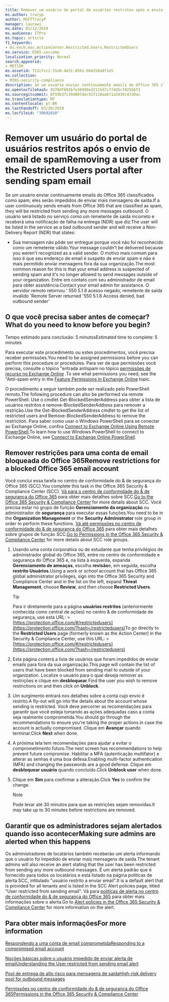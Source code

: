 ```yaml
---
title: Remover um usuário do portal de usuários restritos após o envio de email de spam
ms.author: tracyp
author: MSFTTracyP
manager: laurawi
ms.date: 03/12/2019
ms.audience: ITPro
ms.topic: article
f1_keywords:
- ms.exch.eac.ActionCenter.Restricted.Users.RestrictedUsers
ms.service: O365-seccomp
localization_priority: Normal
search.appverid:
- MET150
ms.assetid: 712cfcc1-31e8-4e51-8561-b64258a8f1e5
ms.collection:
- M365-security-compliance
description: Se um usuário enviar continuamente emails do Office 365 classificados como spam, eles serão impedidos de enviar mais mensagens.
ms.openlocfilehash: 9370df691bfe30498e32115d7c77dd5cf02556f1
ms.sourcegitcommit: 0f93b37c39d807dec91f118aa671a3430c47a9ac
ms.translationtype: MT
ms.contentlocale: pt-BR
ms.lasthandoff: 03/20/2019
ms.locfileid: "30692010"
---
```

# <a name="removing-a-user-from-the-restricted-users-portal-after-sending-spam-email"></a><span data-ttu-id="87c87-103">Remover um usuário do portal de usuários restritos após o envio de email de spam</span><span class="sxs-lookup"><span data-stu-id="87c87-103">Removing a user from the Restricted Users portal after sending spam email</span></span>

<span data-ttu-id="87c87-104">Se um usuário enviar continuamente emails do Office 365 classificados como spam, eles serão impedidos de enviar mais mensagens de saída.</span><span class="sxs-lookup"><span data-stu-id="87c87-104">If a user continuously sends emails from Office 365 that are classified as spam, they will be restricted from sending any more messages outbound.</span></span> <span data-ttu-id="87c87-105">O usuário será listado no serviço como um remetente de saída incorreto e receberá uma notificação de falha na entrega (NDR) que diz:</span><span class="sxs-lookup"><span data-stu-id="87c87-105">The user will be listed in the service as a bad outbound sender and will receive a Non-Delivery Report (NDR) that states:</span></span>

- <span data-ttu-id="87c87-106">Sua mensagem não pôde ser entregue porque você não foi reconhecido como um remetente válido.</span><span class="sxs-lookup"><span data-stu-id="87c87-106">Your message couldn't be delivered because you weren't recognized as a valid sender.</span></span> <span data-ttu-id="87c87-107">O motivo mais comum para isso é que seu endereço de email é suspeito de enviar spam e não é mais permitido enviar mensagens fora da sua organização.</span><span class="sxs-lookup"><span data-stu-id="87c87-107">The most common reason for this is that your email address is suspected of sending spam and it's no longer allowed to send messages outside of your organization.</span></span> <span data-ttu-id="87c87-108">Entre em contato com seu administrador de email para obter assistência.</span><span class="sxs-lookup"><span data-stu-id="87c87-108">Contact your email admin for assistance.</span></span> <span data-ttu-id="87c87-109">O servidor remoto retornou ' 550 5.1.8 acesso negado, remetente de saída inválido '</span><span class="sxs-lookup"><span data-stu-id="87c87-109">Remote Server returned '550 5.1.8 Access denied, bad outbound sender'</span></span>

## <a name="what-do-you-need-to-know-before-you-begin"></a><span data-ttu-id="87c87-110">O que você precisa saber antes de começar?</span><span class="sxs-lookup"><span data-stu-id="87c87-110">What do you need to know before you begin?</span></span>
<span data-ttu-id="87c87-111"><a name="sectionSection0"> </a></span><span class="sxs-lookup"><span data-stu-id="87c87-111"></span></span>

<span data-ttu-id="87c87-112">Tempo estimado para conclusão: 5 minutos</span><span class="sxs-lookup"><span data-stu-id="87c87-112">Estimated time to complete: 5 minutes</span></span>
  
<span data-ttu-id="87c87-113">Para executar este procedimento ou estes procedimentos, você precisa receber permissões.</span><span class="sxs-lookup"><span data-stu-id="87c87-113">You need to be assigned permissions before you can perform this procedure or procedures.</span></span> <span data-ttu-id="87c87-114">Para ver de que permissões você precisa, consulte o tópico "entrada antispam no tópico [permissões de recurso no Exchange Online](http://technet.microsoft.com/library/15073ce1-0917-403b-8839-02a2ebc96e16.aspx) .</span><span class="sxs-lookup"><span data-stu-id="87c87-114">To see what permissions you need, see the "Anti-spam entry in the [Feature Permissions in Exchange Online](http://technet.microsoft.com/library/15073ce1-0917-403b-8839-02a2ebc96e16.aspx) topic.</span></span>

<span data-ttu-id="87c87-115">O procedimento a seguir também pode ser realizado pelo PowerShell remoto.</span><span class="sxs-lookup"><span data-stu-id="87c87-115">The following procedure can also be performed via remote PowerShell.</span></span> <span data-ttu-id="87c87-116">Use o cmdlet Get-BlockedSenderAddress para obter a lista de usuários restritos e remove-BlockedSenderAddress para remover a restrição.</span><span class="sxs-lookup"><span data-stu-id="87c87-116">Use the Get-BlockedSenderAddress cmdlet to get the list of restricted users and Remove-BlockedSenderAddress to remove the restriction.</span></span> <span data-ttu-id="87c87-117">Para saber como usar o Windows PowerShell para se conectar ao Exchange Online, confira [Connect to Exchange Online Using Remote PowerShell](https://go.microsoft.com/fwlink/p/?linkid=396554).</span><span class="sxs-lookup"><span data-stu-id="87c87-117">To learn how to use Windows PowerShell to connect to Exchange Online, see [Connect to Exchange Online PowerShell](https://go.microsoft.com/fwlink/p/?linkid=396554).</span></span>

## <a name="remove-restrictions-for-a-blocked-office-365-email-account"></a><span data-ttu-id="87c87-118">Remover restrições para uma conta de email bloqueada do Office 365</span><span class="sxs-lookup"><span data-stu-id="87c87-118">Remove restrictions for a blocked Office 365 email account</span></span>

<span data-ttu-id="87c87-119">Você conclui essa tarefa no centro de conformidade do & de segurança do Office 365 (SCC).</span><span class="sxs-lookup"><span data-stu-id="87c87-119">You complete this task in the Office 365 Security & Compliance Center (SCC).</span></span> <span data-ttu-id="87c87-120">[Vá para o centro de conformidade do & de segurança do Office 365](go-to-the-securitycompliance-center.md) para obter mais detalhes sobre SCC.</span><span class="sxs-lookup"><span data-stu-id="87c87-120">[Go to the Office 365 Security & Compliance Center](go-to-the-securitycompliance-center.md) for more details about SCC.</span></span> <span data-ttu-id="87c87-121">Você precisa estar no grupo de função **Gerenciamento da organização** ou administrador de **segurança** para executar essas funções.</span><span class="sxs-lookup"><span data-stu-id="87c87-121">You need to be in the **Organization Management** or the **Security Administrator** role group in order to perform these functions.</span></span> <span data-ttu-id="87c87-122">[Vá até permissões no centro de conformidade do & de segurança do Office 365](permissions-in-the-security-and-compliance-center.md) para obter mais detalhes sobre grupos de função SCC.</span><span class="sxs-lookup"><span data-stu-id="87c87-122">[Go to Permissions in the Office 365 Security & Compliance Center](permissions-in-the-security-and-compliance-center.md) for more details about SCC role groups.</span></span>

1. <span data-ttu-id="87c87-123">Usando uma conta corporativa ou de estudante que tenha privilégios de administrador global do Office 365, entre no centro de conformidade e segurança do Office 365 e, na lista à esquerda, expanda **Gerenciamento de ameaças**, escolha **revisão**e, em seguida, escolha **restrito Usuários**.</span><span class="sxs-lookup"><span data-stu-id="87c87-123">Using a work or school account that has Office 365 global administrator privileges, sign into the Office 365 Security and Compliance Center and in the list on the left, expand **Threat Management**, choose **Review**, and then choose **Restricted Users**.</span></span>
    
    > [!TIP]
    > <span data-ttu-id="87c87-124">Para ir diretamente para a página **usuários restritos** (anteriormente conhecida como central de ações) no centro &amp; de conformidade de segurança, use esta URL: >[https://protection.office.com/#/restrictedusers](https://protection.office.com/?hash=/restrictedusers)</span><span class="sxs-lookup"><span data-stu-id="87c87-124">To go directly to the **Restricted Users** page (formerly known as the Action Center) in the Security &amp; Compliance Center, use this URL: > [https://protection.office.com/#/restrictedusers](https://protection.office.com/?hash=/restrictedusers)</span></span>

2. <span data-ttu-id="87c87-125">Esta página conterá a lista de usuários que foram impedidos de enviar emails para fora da sua organização.</span><span class="sxs-lookup"><span data-stu-id="87c87-125">This page will contain the list of users that have been blocked from sending mail to outside of your organization.</span></span>  <span data-ttu-id="87c87-126">Localize o usuário para o qual deseja remover as restrições e clique em **desbloquear**.</span><span class="sxs-lookup"><span data-stu-id="87c87-126">Find the user you wish to remove restrictions on and then click on **Unblock**.</span></span>

3. <span data-ttu-id="87c87-127">Um surgimento entrará nos detalhes sobre a conta cujo envio é restrito.</span><span class="sxs-lookup"><span data-stu-id="87c87-127">A fly-out will go into the details about the account whose sending is restricted.</span></span> <span data-ttu-id="87c87-128">Você deve percorrer as recomendações para garantir que você esteja tomando as ações adequadas caso a conta seja realmente comprometida.</span><span class="sxs-lookup"><span data-stu-id="87c87-128">You should go through the recommendations to ensure you're taking the proper actions in case the account is actually compromised.</span></span> <span data-ttu-id="87c87-129">Clique em **Avançar** quando terminar.</span><span class="sxs-lookup"><span data-stu-id="87c87-129">Click **Next** when done.</span></span>

4. <span data-ttu-id="87c87-130">A próxima tela tem recomendações para ajudar a evitar o comprometimento futuro.</span><span class="sxs-lookup"><span data-stu-id="87c87-130">The next screen has recommendations to help prevent future compromise.</span></span> <span data-ttu-id="87c87-131">Habilitar a MFA (autenticação multifator) e alterar as senhas é uma boa defesa.</span><span class="sxs-lookup"><span data-stu-id="87c87-131">Enabling multi-factor authentication (MFA) and changing the passwords are a good defense.</span></span> <span data-ttu-id="87c87-132">Clique em **desbloquear usuário** quando concluído.</span><span class="sxs-lookup"><span data-stu-id="87c87-132">Click **Unblock user** when done.</span></span>

5. <span data-ttu-id="87c87-133">Clique em **Sim** para confirmar a alteração.</span><span class="sxs-lookup"><span data-stu-id="87c87-133">Click **Yes** to confirm the change.</span></span>

    > [!NOTE]
    > <span data-ttu-id="87c87-134">Pode levar até 30 minutos para que as restrições sejam removidas.</span><span class="sxs-lookup"><span data-stu-id="87c87-134">It may take up to 30 minutes before restrictions are removed.</span></span> 

## <a name="making-sure-admins-are-alerted-when-this-happens"></a><span data-ttu-id="87c87-135">Garantir que os administradores sejam alertados quando isso acontecer</span><span class="sxs-lookup"><span data-stu-id="87c87-135">Making sure admins are alerted when this happens</span></span>

<span data-ttu-id="87c87-136">Os administradores de locatários também receberão um alerta informando que o usuário foi impedido de enviar mais mensagens de saída.</span><span class="sxs-lookup"><span data-stu-id="87c87-136">The tenant admins will also receive an alert stating that the user has been restricted from sending any more outbound messages.</span></span> <span data-ttu-id="87c87-137">É um alerta padrão que é fornecido para todos os locatários e está listado na página políticas de alerta SCC, intitulado "usuário restrito a enviar email".</span><span class="sxs-lookup"><span data-stu-id="87c87-137">It is a default alert that is provided for all tenants and is listed in the SCC Alert policies page, titled "User restricted from sending email".</span></span> <span data-ttu-id="87c87-138">Vá para [políticas de alerta no centro de conformidade do & de segurança do Office 365](https://docs.microsoft.com/en-us/office365/securitycompliance/alert-policies) para obter mais informações sobre o alerta.</span><span class="sxs-lookup"><span data-stu-id="87c87-138">Go to [Alert policies in the Office 365 Security & Compliance Center](https://docs.microsoft.com/en-us/office365/securitycompliance/alert-policies) for more information on the alert.</span></span>

## <a name="for-more-information"></a><span data-ttu-id="87c87-139">Para obter mais informações</span><span class="sxs-lookup"><span data-stu-id="87c87-139">For more information</span></span>

[<span data-ttu-id="87c87-140">Respondendo a uma conta de email comprometida</span><span class="sxs-lookup"><span data-stu-id="87c87-140">Responding to a compromised email account</span></span>](responding-to-a-compromised-email-account.md)

[<span data-ttu-id="87c87-141">Noções básicas sobre o usuário impedido de enviar alerta de email</span><span class="sxs-lookup"><span data-stu-id="87c87-141">Understanding the User restricted from sending email alert</span></span>](https://docs.microsoft.com/en-us/office365/securitycompliance/alert-policies)

[<span data-ttu-id="87c87-142">Pool de entrega de alto risco para mensagens de saída</span><span class="sxs-lookup"><span data-stu-id="87c87-142">High-risk delivery pool for outbound messages</span></span>](high-risk-delivery-pool-for-outbound-messages.md)

[<span data-ttu-id="87c87-143">Permissões no centro de conformidade do & de segurança do Office 365</span><span class="sxs-lookup"><span data-stu-id="87c87-143">Permissions in the Office 365 Security & Compliance Center</span></span>](permissions-in-the-security-and-compliance-center.md)

